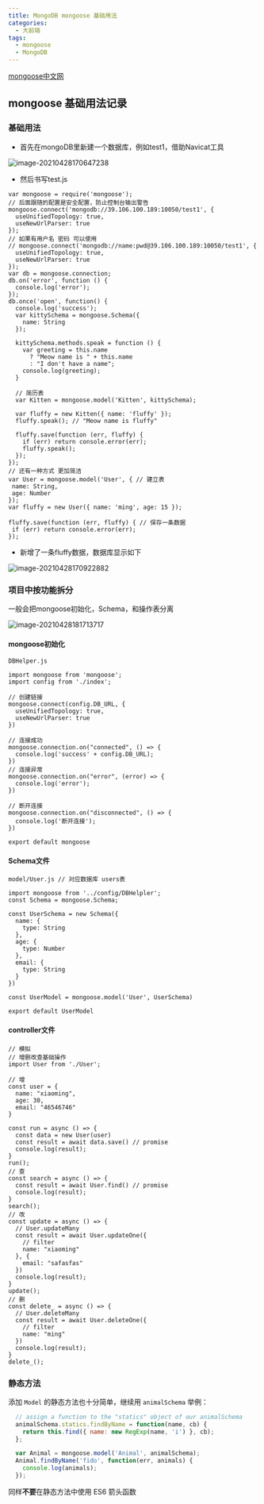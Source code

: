 ```yaml
---
title: MongoDB mongoose 基础用法
categories: 
  - 大前端
tags: 
  - mongoose
  - MongoDB
---
```

[mongoose中文网](http://www.mongoosejs.net/docs/guide.html)

## mongoose 基础用法记录

### 基础用法

- 首先在mongoDB里新建一个数据库，例如test1，借助Navicat工具

![image-20210428170647238](mongoose/image-20210428170647238.png)

- 然后书写test.js

```
var mongoose = require('mongoose');
// 后面跟随的配置是安全配置，防止控制台输出警告
mongoose.connect('mongodb://39.106.100.189:10050/test1', {
  useUnifiedTopology: true,
  useNewUrlParser: true
});
// 如果有用户名 密码 可以使用
// mongoose.connect('mongodb://name:pwd@39.106.100.189:10050/test1', {
  useUnifiedTopology: true,
  useNewUrlParser: true
});
var db = mongoose.connection;
db.on('error', function () {
  console.log('error');
});
db.once('open', function() {
  console.log('success');
  var kittySchema = mongoose.Schema({
    name: String
  });

  kittySchema.methods.speak = function () {
    var greeting = this.name
      ? "Meow name is " + this.name
      : "I don't have a name";
    console.log(greeting);
  }
  
  // 简历表
  var Kitten = mongoose.model('Kitten', kittySchema);

  var fluffy = new Kitten({ name: 'fluffy' });
  fluffy.speak(); // "Meow name is fluffy" 
  
  fluffy.save(function (err, fluffy) {
    if (err) return console.error(err);
    fluffy.speak();
  });
});
// 还有一种方式 更加简洁
var User = mongoose.model('User', { // 建立表
 name: String,
 age: Number
});
var fluffy = new User({ name: 'ming', age: 15 }); 

fluffy.save(function (err, fluffy) { // 保存一条数据
 if (err) return console.error(err);
});
```

- 新增了一条fluffy数据，数据库显示如下

![image-20210428170922882](mongoose/image-20210428170922882.png)

### 项目中按功能拆分

一般会把mongoose初始化，Schema，和操作表分离

![image-20210428181713717](mongoose/image-20210428181713717.png)

#### mongoose初始化

```
DBHelper.js

import mongoose from 'mongoose';
import config from './index';

// 创建链接
mongoose.connect(config.DB_URL, {
  useUnifiedTopology: true,
  useNewUrlParser: true
})

// 连接成功
mongoose.connection.on("connected", () => {
  console.log('success' + config.DB_URL);
})
// 连接异常
mongoose.connection.on("error", (error) => {
  console.log('error');
})

// 断开连接
mongoose.connection.on("disconnected", () => {
  console.log('断开连接');
})

export default mongoose
```

#### Schema文件

```
model/User.js // 对应数据库 users表

import mongoose from '../config/DBHelpler';
const Schema = mongoose.Schema;

const UserSchema = new Schema({
  name: {
    type: String
  },
  age: {
    type: Number
  },
  email: {
    type: String
  }
})

const UserModel = mongoose.model('User', UserSchema)

export default UserModel
```

#### controller文件

```
// 模拟
// 增删改查基础操作
import User from './User';

// 增
const user = {
  name: "xiaoming",
  age: 30,
  email: "46546746"
}

const run = async () => {
  const data = new User(user)
  const result = await data.save() // promise
  console.log(result);
}
run();
// 查
const search = async () => {
  const result = await User.find() // promise
  console.log(result);
}
search();
// 改
const update = async () => {
  // User.updateMany
  const result = await User.updateOne({
    // filter
    name: "xiaoming"
  }, {
    email: "safasfas"
  })
  console.log(result);
}
update();
// 删
const delete_ = async () => {
  // User.deleteMany
  const result = await User.deleteOne({
    // filter
    name: "ming"
  })
  console.log(result);
}
delete_();
```

### 静态方法

添加 `Model` 的静态方法也十分简单，继续用 `animalSchema` 举例：

```javascript
  // assign a function to the "statics" object of our animalSchema
  animalSchema.statics.findByName = function(name, cb) {
    return this.find({ name: new RegExp(name, 'i') }, cb);
  };

  var Animal = mongoose.model('Animal', animalSchema);
  Animal.findByName('fido', function(err, animals) {
    console.log(animals);
  });
```

同样**不要**在静态方法中使用 ES6 箭头函数
